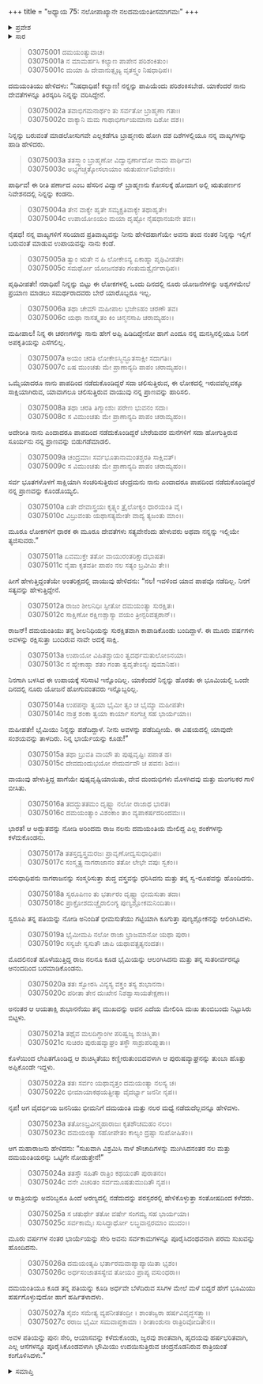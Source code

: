 +++
title = "ಅಧ್ಯಾಯ 75: ನಲೋಪಾಖ್ಯಾನೇ ನಲದಮಯಂತೀಸಮಾಗಮಃ"
+++

<details><summary>ಪ್ರವೇಶ</summary>


।।   ಓಂ ಓಂ ನಮೋ ನಾರಾಯಣಾಯ।।   ಶ್ರೀ ವೇದವ್ಯಾಸಾಯ ನಮಃ ।।

ಶ್ರೀ ಕೃಷ್ಣದ್ವೈಪಾಯನ ವೇದವ್ಯಾಸ ವಿರಚಿತ  

**ಶ್ರೀ ಮಹಾಭಾರತ**

**ಆರಣ್ಯಕ ಪರ್ವ**

**ಇಂದ್ರಲೋಕಾಭಿಗಮನ ಪರ್ವ**

**ಅಧ್ಯಾಯ 75**

</details>


<details><summary>ಸಾರ</summary>

ದಮಯಂತಿಯು ನಲನನ್ನು ಹುಡುಕಲು ತಾನು ಮಾಡಿದ ಪ್ರಯತ್ನಗಳನ್ನು ಹೇಳಿಕೊಂಡು ನಿರ್ದೋಷಿಯೆಂದೂ ಹೇಳಿದುದು (1-10). ವಾಯುವು ದಮಯಂತಿಯ ಮಾತನ್ನು ಧೃಢೀಕರಿಸಿದ್ದುದು (11-16). ನಲನು ನಾಗರಾಜನಿತ್ತಿದ್ದ ವಸ್ತ್ರಗಳನ್ನು ಧರಿಸಿ ಸ್ವರೂಪವನ್ನು ಪಡೆದುದು; ಪರಸ್ಪರರನ್ನು ಬಿಗಿದಪ್ಪಿ ಸಂತಸ ಪಟ್ಟಿದುದು (17-27).

</details>


> 03075001 ದಮಯಂತ್ಯುವಾಚ।  
03075001a ನ ಮಾಮರ್ಹಸಿ ಕಲ್ಯಾಣ ಪಾಪೇನ ಪರಿಶಂಕಿತುಂ।  
03075001c ಮಯಾ ಹಿ ದೇವಾನುತ್ಸೃಜ್ಯ ವೃತಸ್ತ್ವಂ ನಿಷಧಾಧಿಪ।।

ದಮಯಂತಿಯು ಹೇಳಿದಳು: “ನಿಷಧಾಧಿಪ! ಕಲ್ಯಾಣ! ನನ್ನನ್ನು ಪಾಪಿಯೆಂದು ಪರಿಶಂಕಿಸಬೇಡ. ಯಾಕೆಂದರೆ ನಾನು ದೇವತೆಗಳನ್ನೂ ತಿರಸ್ಕರಿಸಿ ನಿನ್ನನ್ನು ವರಿಸಿದ್ದೇನೆ.

> 03075002a ತವಾಭಿಗಮನಾರ್ಥಂ ತು ಸರ್ವತೋ ಬ್ರಾಹ್ಮಣಾ ಗತಾಃ।  
03075002c ವಾಕ್ಯಾನಿ ಮಮ ಗಾಥಾಭಿರ್ಗಾಯಮಾನಾ ದಿಶೋ ದಶ।।

ನಿನ್ನನ್ನು ಬರುವಂತೆ ಮಾಡಲೋಸುಗವೇ ಎಲ್ಲಕಡೆಗೂ ಬ್ರಾಹ್ಮಣರು ಹೋಗಿ ದಶ ದಿಶೆಗಳಲ್ಲಿಯೂ ನನ್ನ ವಾಖ್ಯಗಳನ್ನು ಹಾಡಿ ಹೇಳಿದರು.

> 03075003a ತತಸ್ತ್ವಾಂ ಬ್ರಾಹ್ಮಣೋ ವಿದ್ವಾನ್ಪರ್ಣಾದೋ ನಾಮ ಪಾರ್ಥಿವ।  
03075003c ಅಭ್ಯಗಚ್ಚತ್ಕೋಸಲಾಯಾಂ ಋತುಪರ್ಣನಿವೇಶನೇ।।

ಪಾರ್ಥಿವ! ಈ ರೀತಿ ಪರ್ಣಾದ ಎಂಬ ಹೆಸರಿನ ವಿದ್ವಾನ್ ಬ್ರಾಹ್ಮಣನು ಕೋಸಲಕ್ಕೆ ಹೋದಾಗ ಅಲ್ಲಿ ಋತುಪರ್ಣನ ನಿವೇಶನದಲ್ಲಿ ನಿನ್ನನ್ನು ಕಂಡನು.

> 03075004a ತೇನ ವಾಕ್ಯೇ ಹೃತೇ ಸಮ್ಯಕ್ಪ್ರತಿವಾಕ್ಯೇ ತಥಾಹೃತೇ।  
03075004c ಉಪಾಯೋಽಯಂ ಮಯಾ ದೃಷ್ಟೋ ನೈಷಧಾನಯನೇ ತವ।।

ನೈಷಧ! ನನ್ನ ವಾಖ್ಯಗಳಿಗೆ ಸರಿಯಾದ ಪ್ರತಿವಾಖ್ಯವನ್ನು ನೀನು ಹೇಳಿದಹಾಗೆಯೇ ಅವನು ತಂದ ನಂತರ ನಿನ್ನನ್ನು ಇಲ್ಲಿಗೆ ಬರುವಂತೆ ಮಾಡುವ ಉಪಾಯವನ್ನು ನಾನು ಕಂಡೆ.

> 03075005a ತ್ವಾಂ ಋತೇ ನ ಹಿ ಲೋಕೇಽನ್ಯ ಏಕಾಹ್ನಾ ಪೃಥಿವೀಪತೇ।  
03075005c ಸಮರ್ಥೋ ಯೋಜನಶತಂ ಗಂತುಮಶ್ವೈರ್ನರಾಧಿಪ।।

ಪೃಥಿವೀಪತೇ! ನರಾಧಿಪ! ನಿನ್ನನ್ನು ಬಿಟ್ಟು ಈ ಲೋಕಗಳಲ್ಲಿ ಒಂದು ದಿನದಲ್ಲಿ ನೂರು ಯೋಜನೆಗಳನ್ನು ಅಶ್ವಗಳಮೇಲೆ ಪ್ರಯಾಣ ಮಾಡಲು ಸಮರ್ಥರಾದವರು ಬೇರೆ ಯಾರೊಬ್ಬರೂ ಇಲ್ಲ.

> 03075006a ತಥಾ ಚೇಮೌ ಮಹೀಪಾಲ ಭಜೇಽಹಂ ಚರಣೌ ತವ।  
03075006c ಯಥಾ ನಾಸತ್ಕೃತಂ ಕಿಂ ಚಿನ್ಮನಸಾಪಿ ಚರಾಮ್ಯಹಂ।।

ಮಹೀಪಾಲ! ನಿನ್ನ ಈ ಚರಣಗಳನ್ನು ನಾನು ಹೇಗೆ ಅಪ್ಪಿ ಹಿಡಿದಿದ್ದೇನೋ ಹಾಗೆ ಎಂದೂ ನನ್ನ ಮನಸ್ಸಿನಲ್ಲಿಯೂ ನಿನಗೆ ಅಪಕೃತಿಯನ್ನು ಎಸೆಗಲಿಲ್ಲ.

> 03075007a ಅಯಂ ಚರತಿ ಲೋಕೇಽಸ್ಮಿನ್ಭೂತಸಾಕ್ಷೀ ಸದಾಗತಿಃ।  
03075007c ಏಷ ಮುಂಚತು ಮೇ ಪ್ರಾಣಾನ್ಯದಿ ಪಾಪಂ ಚರಾಮ್ಯಹಂ।।

ಒಮ್ಮೆಯಾದರೂ ನಾನು ಪಾಪದಿಂದ ನಡೆದುಕೊಂಡಿದ್ದರೆ ಸದಾ ಚಲಿಸುತ್ತಿರುವ, ಈ ಲೋಕದಲ್ಲಿ ಇರುವವೆಲ್ಲವಕ್ಕೂ ಸಾಕ್ಷಿಯಾಗಿರುವ, ಯಾವಾಗಲೂ ಚಲಿಸುತ್ತಿರುವ ವಾಯುವು ನನ್ನ ಪ್ರಾಣವನ್ನು ಹಾರಿಸಲಿ.

> 03075008a ತಥಾ ಚರತಿ ತಿಗ್ಮಾಂಶುಃ ಪರೇಣ ಭುವನಂ ಸದಾ।   
03075008c ಸ ವಿಮುಂಚತು ಮೇ ಪ್ರಾಣಾನ್ಯದಿ ಪಾಪಂ ಚರಾಮ್ಯಹಂ।।

ಅದೇರೀತಿ ನಾನು ಎಂದಾದರೂ ಪಾಪದಿಂದ ನಡೆದುಕೊಂಡಿದ್ದರೆ ಬೇರೆಯವರ ಮನೆಗಳಿಗೆ ಸದಾ ಹೋಗುತ್ತಿರುವ ಸೂರ್ಯನು ನನ್ನ ಪ್ರಾಣವನ್ನು ಬಿಡುಗಡೆಮಾಡಲಿ.

> 03075009a ಚಂದ್ರಮಾಃ ಸರ್ವಭೂತಾನಾಮಂತಶ್ಚರತಿ ಸಾಕ್ಷಿವತ್।  
03075009c ಸ ವಿಮುಂಚತು ಮೇ ಪ್ರಾಣಾನ್ಯದಿ ಪಾಪಂ ಚರಾಮ್ಯಹಂ।।

ಸರ್ವ ಭೂತಗಳೊಳಗೆ ಸಾಕ್ಷಿಯಾಗಿ ಸಂಚರಿಸುತ್ತಿರುವ ಚಂದ್ರಮನು ನಾನು ಎಂದಾದರೂ ಪಾಪದಿಂದ ನಡೆದುಕೊಂಡಿದ್ದರೆ ನನ್ನ ಪ್ರಾಣವನ್ನು ಕೊಂಡೊಯ್ಯಲಿ.

> 03075010a ಏತೇ ದೇವಾಸ್ತ್ರಯಃ ಕೃತ್ಸ್ನಂ ತ್ರೈಲೋಕ್ಯಂ ಧಾರಯಂತಿ ವೈ।  
03075010c ವಿಬ್ರುವಂತು ಯಥಾಸತ್ಯಮೇತೇ ವಾದ್ಯ ತ್ಯಜಂತು ಮಾಂ।।

ಮೂರೂ ಲೋಕಗಳಿಗೆ ಧಾರಕ ಈ ಮೂರೂ ದೇವತೆಗಳು ಸತ್ಯವೇನೆಂದು ಹೇಳುವರು ಅಥವಾ ನನ್ನನ್ನು ಇಲ್ಲಿಯೇ ತ್ಯಜಿಸುವರು.”

> 03075011a ಏವಮುಕ್ತೇ ತತೋ ವಾಯುರಂತರಿಕ್ಷಾದಭಾಷತ।  
03075011c ನೈಷಾ ಕೃತವತೀ ಪಾಪಂ ನಲ ಸತ್ಯಂ ಬ್ರವೀಮಿ ತೇ।।

ಹೀಗೆ ಹೇಳುತ್ತಿದ್ದಂತೆಯೇ ಅಂತರಿಕ್ಷದಲ್ಲಿ ವಾಯುವು ಹೇಳಿದನು: “ನಲ! ಇವಳಿಂದ ಯಾವ ಪಾಪವೂ ನಡೆದಿಲ್ಲ. ನಿನಗೆ ಸತ್ಯವನ್ನು ಹೇಳುತ್ತಿದ್ದೇನೆ.

> 03075012a ರಾಜಂ ಶೀಲನಿಧಿಃ ಸ್ಫೀತೋ ದಮಯಂತ್ಯಾ ಸುರಕ್ಷಿತಃ।  
03075012c ಸಾಕ್ಷಿಣೋ ರಕ್ಷಿಣಶ್ಚಾಸ್ಯಾ ವಯಂ ತ್ರೀನ್ಪರಿವತ್ಸರಾನ್।।

ರಾಜನ್! ದಮಯಂತಿಯು ತನ್ನ ಶೀಲನಿಧಿಯನ್ನು ಸುರಕ್ಷಿತವಾಗಿ ಕಾಪಾಡಿಕೊಂಡು ಬಂದಿದ್ದಾಳೆ. ಈ ಮೂರು ವರ್ಷಗಳು ಅವಳನ್ನು ರಕ್ಷಿಸುತ್ತಾ ಬಂದಿರುವ ನಾವೇ ಅದಕ್ಕೆ ಸಾಕ್ಷಿ.

> 03075013a ಉಪಾಯೋ ವಿಹಿತಶ್ಚಾಯಂ ತ್ವದರ್ಥಮತುಲೋಽನಯಾ।  
03075013c ನ ಹ್ಯೇಕಾಹ್ನಾ ಶತಂ ಗಂತಾ ತ್ವದೃತೇಽನ್ಯಃ ಪುಮಾನಿಹ।।

ನಿನಗಾಗಿ ಬಳಸಿದ ಈ ಉಪಾಯಕ್ಕೆ ಸರಿಸಾಟಿ ಇನ್ನೊಂದಿಲ್ಲ. ಯಾಕೆಂದರೆ ನಿನ್ನನ್ನು ಹೊರತು ಈ ಭೂಮಿಯಲ್ಲಿ ಒಂದೇ ದಿನದಲ್ಲಿ ನೂರು ಯೋಜನೆ ಹೋಗುವಂತವರು ಇನ್ನೊಬ್ಬರಿಲ್ಲ.

> 03075014a ಉಪಪನ್ನಾ ತ್ವಯಾ ಭೈಮೀ ತ್ವಂ ಚ ಭೈಮ್ಯಾ ಮಹೀಪತೇ।  
03075014c ನಾತ್ರ ಶಂಕಾ ತ್ವಯಾ ಕಾರ್ಯಾ ಸಂಗಚ್ಚ ಸಹ ಭಾರ್ಯಯಾ।।

ಮಹೀಪತೇ! ಭೈಮಿಯು ನಿನ್ನನ್ನು ಪಡೆದಿದ್ದಾಳೆ. ನೀನು ಅವಳನ್ನು ಪಡೆದಿದ್ದೀಯೆ. ಈ ವಿಷಯದಲ್ಲಿ ಯಾವುದೇ ಸಂಶಯವನ್ನು ತಾಳದಿರು. ನಿನ್ನ ಭಾರ್ಯೆಯನ್ನು ಕೂಡು!”

> 03075015a ತಥಾ ಬ್ರುವತಿ ವಾಯೌ ತು ಪುಷ್ಪವೃಷ್ಟಿಃ ಪಪಾತ ಹ।  
03075015c ದೇವದುಂದುಭಯೋ ನೇದುರ್ವವೌ ಚ ಪವನಃ ಶಿವಃ।।

ವಾಯುವು ಹೇಳುತ್ತಿದ್ದ ಹಾಗೆಯೇ ಪುಷ್ಪವೃಷ್ಟಿಯಾಯಿತು, ದೇವ ದುಂದುಭಿಗಳು ಮೊಳಗಿದವು ಮತ್ತು ಮಂಗಲಕರ ಗಾಳಿ ಬೀಸಿತು.

> 03075016a ತದದ್ಭುತತಮಂ ದೃಷ್ಟ್ವಾ ನಲೋ ರಾಜಾಥ ಭಾರತ।  
03075016c ದಮಯಂತ್ಯಾಂ ವಿಶಂಕಾಂ ತಾಂ ವ್ಯಪಾಕರ್ಷದರಿಂದಮಃ।।

ಭಾರತ! ಆ ಅದ್ಭುತವನ್ನು ನೋಡಿ ಅರಿಂದಮ ರಾಜ ನಲನು ದಮಯಂತಿಯ ಮೇಲಿದ್ದ ಎಲ್ಲ ಶಂಕೆಗಳನ್ನು ಕಳೆದುಕೊಂಡನು.

> 03075017a ತತಸ್ತದ್ವಸ್ತ್ರಮರಜಃ ಪ್ರಾವೃಣೋದ್ವಸುಧಾಧಿಪಃ।  
03075017c ಸಂಸ್ಮೃತ್ಯ ನಾಗರಾಜಾನಂ ತತೋ ಲೇಭೇ ವಪುಃ ಸ್ವಕಂ।।

ವಸುಧಾಧಿಪನು ನಾಗರಾಜನನ್ನು ಸಂಸ್ಮರಿಸುತ್ತಾ ಶುದ್ಧ ವಸ್ತ್ರವನ್ನು ಧರಿಸಿದನು ಮತ್ತು ತನ್ನ ಸ್ವ-ರೂಪವನ್ನು ಹೊಂದಿದನು.

> 03075018a ಸ್ವರೂಪಿಣಂ ತು ಭರ್ತಾರಂ ದೃಷ್ಟ್ವಾ ಭೀಮಸುತಾ ತದಾ।  
03075018c ಪ್ರಾಕ್ರೋಶದುಚ್ಚೈರಾಲಿಂಗ್ಯ ಪುಣ್ಯಶ್ಲೋಕಮನಿಂದಿತಾ।।

ಸ್ವರೂಪಿ ತನ್ನ ಪತಿಯನ್ನು ನೋಡಿ ಅನಿಂದಿತೆ ಭೀಮಸುತೆಯು ಗಟ್ಟಿಯಾಗಿ ಕೂಗುತ್ತಾ ಪುಣ್ಯಶ್ಲೋಕನನ್ನು ಆಲಿಂಗಿಸಿದಳು.

> 03075019a ಭೈಮೀಮಪಿ ನಲೋ ರಾಜಾ ಭ್ರಾಜಮಾನೋ ಯಥಾ ಪುರಾ।  
03075019c ಸಸ್ವಜೇ ಸ್ವಸುತೌ ಚಾಪಿ ಯಥಾವತ್ಪ್ರತ್ಯನಂದತ।।

ಮೊದಲಿನಂತೆ ಹೊಳೆಯುತ್ತಿದ್ದ ರಾಜ ನಲನೂ ಕೂಡ ಭೈಮಿಯನ್ನು ಆಲಂಗಿಸಿದನು ಮತ್ತು ತನ್ನ ಸುತರೀರ್ವರನ್ನೂ ಆನಂದದಿಂದ ಬರಮಾಡಿಕೊಂಡನು.

> 03075020a ತತಃ ಸ್ವೋರಸಿ ವಿನ್ಯಸ್ಯ ವಕ್ತ್ರಂ ತಸ್ಯ ಶುಭಾನನಾ।  
03075020c ಪರೀತಾ ತೇನ ದುಃಖೇನ ನಿಶಶ್ವಾಸಾಯತೇಕ್ಷಣಾ।।

ಅನಂತರ ಆ ಆಯತಾಕ್ಷಿ ಶುಭಾನನೆಯು ತನ್ನ ಮುಖವನ್ನು ಅವನ ಎದೆಯ ಮೇಲಿರಿಸಿ ದುಃಖ ತುಂಬಿಬಂದು ನಿಟ್ಟುಸಿರು ಬಿಟ್ಟಳು.

> 03075021a ತಥೈವ ಮಲದಿಗ್ಧಾಂಗೀ ಪರಿಷ್ವಜ್ಯ ಶುಚಿಸ್ಮಿತಾ।  
03075021c ಸುಚಿರಂ ಪುರುಷವ್ಯಾಘ್ರಂ ತಸ್ಥೌ ಸಾಶ್ರುಪರಿಪ್ಲುತಾ।।

ಕೊಳೆಯಿಂದ ಲೇಪಿತಗೊಂಡಿದ್ದ ಆ ಶುಚಿಸ್ಮಿತೆಯು ಕಣ್ಣೀರುತುಂಬಿದವಳಾಗಿ  ಆ ಪುರುಷವ್ಯಾಘ್ರನನ್ನು ತುಂಬಾ ಹೊತ್ತು ಅಪ್ಪಿಕೊಂಡೇ ಇದ್ದಳು.

> 03075022a ತತಃ ಸರ್ವಂ ಯಥಾವೃತ್ತಂ ದಮಯಂತ್ಯಾ ನಲಸ್ಯ ಚ।  
03075022c ಭೀಮಾಯಾಕಥಯತ್ಪ್ರೀತ್ಯಾ ವೈದರ್ಭ್ಯಾ ಜನನೀ ನೃಪ।।

ನೃಪ! ಆಗ ವೈದರ್ಭಿಯ ಜನನಿಯು ಭೀಮನಿಗೆ ದಮಯಂತಿ ಮತ್ತು ನಲರ ಮಧ್ಯೆ ನಡೆದುದೆಲ್ಲವನ್ನೂ ಹೇಳಿದಳು.

> 03075023a ತತೋಽಬ್ರವೀನ್ಮಹಾರಾಜಃ ಕೃತಶೌಚಮಹಂ ನಲಂ।  
03075023c ದಮಯಂತ್ಯಾ ಸಹೋಪೇತಂ ಕಾಲ್ಯಂ ದ್ರಷ್ಟಾ ಸುಖೋಷಿತಂ।।

ಆಗ ಮಹಾರಾಜನು ಹೇಳಿದನು: “ಸುಖವಾಗಿ ವಿಶ್ರಮಿಸಿ ನಾಳೆ ಶೌಚಾದಿಗಳನ್ನು ಮುಗಿಸಿದನಂತರ ನಲ ಮತ್ತು ದಮಯಂತಿಯರನ್ನು ಒಟ್ಟಿಗೇ ನೋಡುತ್ತೇನೆ!”

> 03075024a ತತಸ್ತೌ ಸಹಿತೌ ರಾತ್ರಿಂ ಕಥಯಂತೌ ಪುರಾತನಂ।  
03075024c ವನೇ ವಿಚರಿತಂ ಸರ್ವಮೂಷತುಮುದಿತೌ ನೃಪ।।

ಆ ರಾತ್ರಿಯನ್ನು ಅವರಿಬ್ಬರೂ ಹಿಂದೆ ಅರಣ್ಯದಲ್ಲಿ ನಡೆದುದನ್ನು ಪರಸ್ಪರರಲ್ಲಿ ಹೇಳಿಕೊಳ್ಳುತ್ತಾ ಸಂತೋಷದಿಂದ ಕಳೆದರು.

> 03075025a ಸ ಚತುರ್ಥೇ ತತೋ ವರ್ಷೇ ಸಂಗಮ್ಯ ಸಹ ಭಾರ್ಯಯಾ।  
03075025c ಸರ್ವಕಾಮೈಃ ಸುಸಿದ್ಧಾರ್ಥೋ ಲಬ್ಧವಾನ್ಪರಮಾಂ ಮುದಂ।।

ಮೂರು ವರ್ಷಗಳ ನಂತರ ಭಾರ್ಯೆಯನ್ನು ಸೇರಿ ಅವನು ಸರ್ವಕಾಮಗಳನ್ನೂ ಪೂರೈಸಿದಂಥವನಾಗಿ ಪರಮ ಸುಖವನ್ನು ಹೊಂದಿದನು.

> 03075026a ದಮಯಂತ್ಯಪಿ ಭರ್ತಾರಮವಾಪ್ಯಾಪ್ಯಾಯಿತಾ ಭೃಶಂ।  
03075026c ಅರ್ಧಸಂಜಾತಸಸ್ಯೇವ ತೋಯಂ ಪ್ರಾಪ್ಯ ವಸುಂಧರಾ।।

ದಮಯಂತಿಯೂ ಕೂಡ ತನ್ನ ಪತಿಯನ್ನು ಕೂಡಿ ಅರ್ಧವೇ ಬೆಳೆದಿರುವ ಸಸಿಗಳ ಮೇಲೆ ಮಳೆ ಬಿದ್ದರೆ ಹೇಗೆ ಭೂಮಿಯು ಹರ್ಷಗೊಳ್ಳುವುದೋ ಹಾಗೆ ಹರ್ಷಿತಳಾದಳು.

> 03075027a ಸೈವಂ ಸಮೇತ್ಯ ವ್ಯಪನೀತತಂದ್ರೀ ।
	ಶಾಂತಜ್ವರಾ ಹರ್ಷವಿವೃದ್ಧಸತ್ತ್ವಾ।।  
> 03075027c ರರಾಜ ಭೈಮೀ ಸಮವಾಪ್ತಕಾಮಾ ।
	ಶೀತಾಂಶುನಾ ರಾತ್ರಿರಿವೋದಿತೇನ।।   

ಅವಳ ಪತಿಯನ್ನು ಪುನಃ ಸೇರಿ, ಆಯಾಸವನ್ನು ಕಳೆದುಕೊಂಡು, ಜ್ವರವು ಶಾಂತವಾಗಿ, ಹೃದಯವು ಹರ್ಷಭರಿತವಾಗಿ, ಎಲ್ಲ ಆಸೆಗಳನ್ನೂ ಪೂರೈಸಿಕೊಂಡವಳಾಗಿ ಭೌಮಿಯು ಉದಯಿಸುತ್ತಿರುವ ಚಂದ್ರನೊಡನಿರುವ ರಾತ್ರಿಯಂತೆ ಕಂಗೊಳಿಸಿದಳು.”



<details><summary>ಸಮಾಪ್ತಿ</summary>


ಇತಿ ಶ್ರೀ ಮಹಾಭಾರತೇ ಆರಣ್ಯಕಪರ್ವಣಿ ಇಂದ್ರಲೋಕಾಭಿಗಮನಪರ್ವಣಿ ನಲೋಪಾಖ್ಯಾನೇ ನಲದಮಯಂತೀಸಮಾಗಮೇ ಪಂಚಸಪ್ತತಿತಮೋಽಧ್ಯಾಯಃ।  
ಇದು ಮಹಾಭಾರತದ ಆರಣ್ಯಕಪರ್ವದಲ್ಲಿ ಇಂದ್ರಲೋಕಾಭಿಗಮನಪರ್ವದಲ್ಲಿ ನಲೋಪಾಖ್ಯಾನದಲ್ಲಿ ನಲದಮಯಂತೀಸಮಾಗಮ ಎನ್ನುವ ಎಪ್ಪತ್ತೈದನೆಯ ಅಧ್ಯಾಯವು.



</details>
